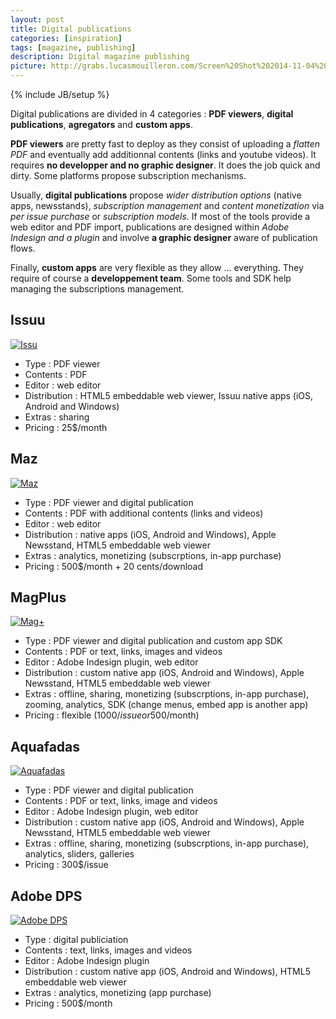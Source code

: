 ```yaml
---
layout: post
title: Digital publications
categories: [inspiration]
tags: [magazine, publishing]
description: Digital magazine publishing
picture: http://grabs.lucasmouilleron.com/Screen%20Shot%202014-11-04%20at%2017.02.03.png
---
```

{% include JB/setup %}

Digital publications are divided in 4 categories : __PDF viewers__, __digital publications__, __agregators__ and __custom apps__.

__PDF viewers__ are pretty fast to deploy as they consist of uploading a _flatten PDF_ and eventually add additionnal contents (links and youtube videos).
It requires __no developper and no graphic designer__. It does the job quick and dirty. Some platforms propose subscription mechanisms.

Usually, __digital publications__ propose _wider distribution options_ (native apps, newsstands), _subscription management_ and _content monetization_ via _per issue purchase_ or _subscription models_.
If most of the tools provide a web editor and PDF import, publications are designed within _Adobe Indesign and a plugin_ and involve __a graphic designer__ aware of publication flows.

Finally, __custom apps__ are very flexible as they allow ... everything. They require of course a __developpement team__. Some tools and SDK help managing the subscriptions management.



## Issuu
[![Issu](http://grabs.lucasmouilleron.com/Screen%20Shot%202014-11-04%20at%2017.09.07.png)](http://issuu.com)

- Type : PDF viewer
- Contents : PDF
- Editor : web editor
- Distribution : HTML5 embeddable web viewer, Issuu native apps (iOS, Android and Windows)
- Extras : sharing
- Pricing : 25$/month

## Maz
[![Maz](http://grabs.lucasmouilleron.com/Screen%20Shot%202014-11-04%20at%2017.14.07.png)](http://www.mazdigital.com)

- Type : PDF viewer and digital publication
- Contents : PDF with additional contents (links and videos)
- Editor : web editor
- Distribution : native apps (iOS, Android and Windows), Apple Newsstand, HTML5 embeddable web viewer
- Extras : analytics, monetizing (subscrptions, in-app purchase)
- Pricing : 500$/month + 20 cents/download

## MagPlus
[![Mag+](http://grabs.lucasmouilleron.com/Screen%20Shot%202014-11-04%20at%2017.11.26.png)](http://www.magplus.com)

- Type : PDF viewer and digital publication and custom app SDK
- Contents : PDF or text, links, images and videos
- Editor : Adobe Indesign plugin, web editor
- Distribution : custom native app (iOS, Android and Windows), Apple Newsstand, HTML5 embeddable web viewer
- Extras : offline, sharing, monetizing (subscrptions, in-app purchase), zooming, analytics, SDK (change menus, embed app is another app)
- Pricing : flexible (1000$/issue or 500$/month)

## Aquafadas
[![Aquafadas](http://grabs.lucasmouilleron.com/Screen%20Shot%202014-11-04%20at%2017.13.10.png)](http://store.aquafadas.com)

- Type : PDF viewer and digital publication
- Contents : PDF or text, links, image and videos
- Editor : Adobe Indesign plugin, web editor
- Distribution : custom native app (iOS, Android and Windows), Apple Newsstand, HTML5 embeddable web viewer
- Extras : offline, sharing, monetizing (subscrptions, in-app purchase), analytics, sliders, galleries
- Pricing : 300$/issue

## Adobe DPS
[![Adobe DPS](http://grabs.lucasmouilleron.com/Screen%20Shot%202014-11-04%20at%2017.16.04.png)](http://www.adobe.com/fr/products/digital-publishing-suite-enterprise.html)

- Type : digital publiciation
- Contents : text, links, images and videos
- Editor : Adobe Indesign plugin
- Distribution : custom native app (iOS, Android and Windows), HTML5 embeddable web viewer
- Extras : analytics, monetizing (app purchase)
- Pricing : 500$/month